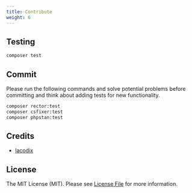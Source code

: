 ```yaml
---
title: Contribute
weight: 6
---
```


## Testing

```bash
composer test
```

## Commit

Please run the following commands and solve potential problems before committing
and think about adding tests for new functionality.

```bash 
composer rector:test
composer csfixer:test
composer phpstan:test
```

## Credits

- [lacodix](https://github.com/lacodix)

## License

The MIT License (MIT). Please see [License File](LICENSE.md) for more information.
